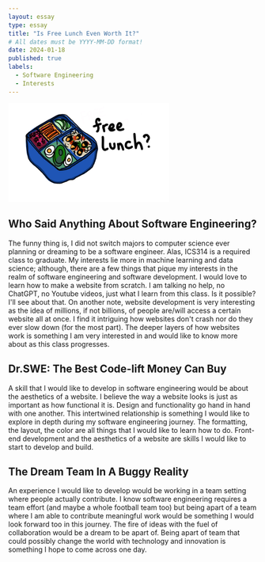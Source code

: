 ```yaml
---
layout: essay
type: essay
title: "Is Free Lunch Even Worth It?"
# All dates must be YYYY-MM-DD format!
date: 2024-01-18
published: true
labels:
  - Software Engineering
  - Interests
---
```


<img width="325px" class="rounded float-start pe-4" src="../img/freelunch.jpeg">

## Who Said Anything About Software Engineering?
  The funny thing is, I did not switch majors to computer science ever planning or dreaming to be a software engineer. Alas, ICS314 is a required class to graduate. My interests lie more in machine learning and data science; although, there are a few things that pique my interests in the realm of software engineering and software development. I would love to learn how to make a website from scratch. I am talking no help, no ChatGPT, no Youtube videos, just what I learn from this class. Is it possible? I'll see about that. On another note, website development is very interesting as the idea of millions, if not billions, of people are/will access a certain website all at once. I find it intriguing how websites don't crash nor do they ever slow down (for the most part). The deeper layers of how websites work is something I am very interested in and would like to know more about as this class progresses.  


## Dr.SWE: The Best Code-lift Money Can Buy
  A skill that I would like to develop in software engineering would be about the aesthetics of a website. I believe the way a website looks is just as important as how functional it is. Design and functionality go hand in hand with one another. This intertwined relationship is something I would like to explore in depth during my software engineering journey. The formatting, the layout, the color are all things that I would like to learn how to do. Front-end development and the aesthetics of a website are skills I would like to start to develop and build. 


## The Dream Team In A Buggy Reality
  An experience I would like to develop would be working in a team setting where people actually contribute. I know software engineering requires a team effort (and maybe a whole football team too) but being apart of a team where I am able to contribute meaningful work would be something I would look forward too in this journey. The fire of ideas with the fuel of collaboration would be a dream to be apart of. Being apart of team that could possibly change the world with technology and innovation is something I hope to come across one day.    
 
